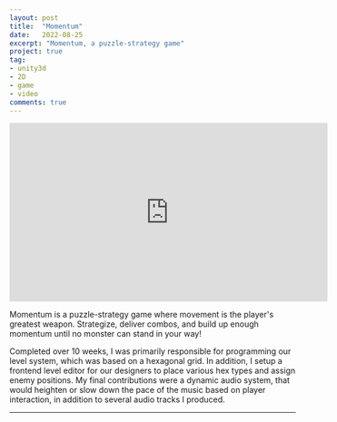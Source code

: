 ```yaml
---
layout: post
title:  "Momentum"
date:   2022-08-25
excerpt: "Momentum, a puzzle-strategy game"
project: true
tag:
- unity3d
- 2D
- game
- video
comments: true
---
```


<iframe width="560" height="315" src="https://www.youtube.com/embed/_fVLs0QuoG4" title="YouTube video player" frameborder="0" allow="accelerometer; autoplay; clipboard-write; encrypted-media; gyroscope; picture-in-picture"> </iframe>
     
Momentum is a puzzle-strategy game where movement is the player's greatest weapon. Strategize, deliver combos, and build up enough momentum until no monster can stand in your way!

Completed over 10 weeks, I was primarily responsible for programming our level system, which was based on a hexagonal grid. In addition, I setup a frontend level editor for our designers to place various hex types and assign enemy positions. My final contributions were a dynamic audio system, that would heighten or slow down the pace of the music based on player interaction, in addition to several audio tracks I produced.

---
